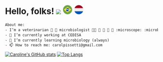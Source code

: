# Hello, folks! <img src="https://raw.githubusercontent.com/MartinHeinz/MartinHeinz/master/wave.gif" width="30px">  <img alt="Brazil" src="https://github.com/HatScripts/circle-flags/blob/gh-pages/flags/br.svg" width="30px"> <img  alt="Netherlands" src="https://github.com/HatScripts/circle-flags/blob/gh-pages/flags/nl.svg" width="30px">

```html
About me:
- I’m a veterinarian 🐷 🐔 microbiologist 👩‍🔬 🦠 🧫 🔬 🧬 :microscope: :microbe: :pill: :dna:
- 🔭 I’m currently working at CEDISA
- 🌱 I’m currently learning microbiology (always)
- 📫 How to reach me: carolpissetti@gmail.com
```
[![Caroline's GitHub stats](https://github-readme-stats.vercel.app/api?username=carolinepissetti)](https://github.com/carolinepissetti/github-readme-stats) [![Top Langs](https://github-readme-stats.vercel.app/api/top-langs/?username=carolinepissetti&layout=compact)](https://github.com/carolinepissetti/github-readme-stats)

